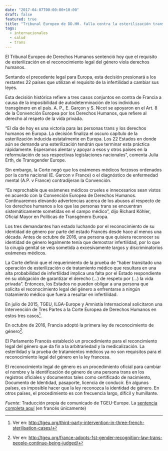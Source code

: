```yaml
---
date: "2017-04-07T00:00:00+10:00"
draft: false
featured: true
title: "Tribunal Europeo de DD.HH. falla contra la esterilización transfóbica en Francia"
tags: 
  - internacionales
  - salud
  - trans
---
```


El Tribunal Europeo de Derechos Humanos sentenció hoy que el requisito de esterilización en el reconocimiento legal del género viola derechos humanos. 

Sentando el precedente legal para Europa, esta decisión presionará a los restantes 22 países que utilizan el requisito de la infertilidad a cambiar sus leyes.

Esta decisión histórica refiere a tres casos conjuntos en contra de Francia a causa de la imposibilidad de autodeterminación de los individuos transgénero en el país. A. P., E. Garçon y S. Nicot se apoyaron en el Art. 8 de la Convención Europea por los Derechos Humanos, que refiere al derecho al respeto de la vida privada.

“El día de hoy  es una victoria para las personas trans y los derechos humanos en Europa. La decisión finaliza el oscuro capítulo de la esterilización inducida estatalmente en Europa. Los 22 Estados en donde aún se demanda una esterilización tendrán que terminar esta práctica rápidamente. Esperamos alentar y apoyar a esos y otros países en la reformulación de sus respectivas legislaciones nacionales”, comenta Julia Erth, de Transgender Europe.

Sin embargo, la Corte negó que los exámenes médicos forzosos ordenados por la corte nacional (E. Garcon v France) o el diagnóstico de enfermedad mental (A.P. v France) contradijeran la Convención.

“Es reprochable que exámenes médicos crueles e innecesarios sean vistos en acuerdo con la Convención Europea de Derechos Humanos. Continuaremos elevando advertencias acerca de los  abusos al respecto de los derechos humanos a los que las personas trans se encuentran sistemáticamente sometidas en el campo médico”, dijo Richard Köhler, Oficial Mayor en Políticas de Transgénero Europa.

Los tres demandantes han estado luchando por el reconocimiento de su identidad de género por parte del estado Francés desde hace al menos una década. Antes de octubre de 2016, una persona que quisiera reconocer su identidad de género legalmente tenía que demostrar infertilidad, por lo que la cirugía genital se veía sometida a excesivamente largos y discriminatorios exámenes médicos.

La Corte definió que el requerimiento de la prueba de “haber transitado una operación de esterilización o de tratamiento médico que resultara en una alta probabilidad de infertilidad implica una falta por el Estado respondiente en su obligación de garantizar el derecho (…) de respeto por (…) la vida privada”. Entonces, los Estados no pueden obligar a una persona que solicita el reconocimiento legal del género a enfrentarse a ningún tratamiento médico que fuera a resultar en infertilidad.

En julio de 2015, TGEU, ILGA-Europe y Amnistía Internacional solicitaron una Intervención de Tres Partes a la Corte Europea de Derechos Humanos en estos tres casos[^1]. 

En octubre de 2016, Francia adoptó la primera ley de reconocimiento de género[^2]. 

El Parlamento Francés estableció un procedimiento para el reconcimiento legal del género que da fin a la arbitrariedad y la medicalización. La esterilidad y la prueba de tratamientos médicos ya no son requisitos para el reconocimiento legal del género en la ley francesa.

El reconocimiento legal de género es un procedimiento oficial para cambiar el nombre y la identificación de género de una persona trans en los registros oficiales y documentos tales como certificado de nacimiento, Documento de Identidad, pasaporte, licencia de conducir. En algunos países, es imposible hacer que la ley reconozca la identidad de género. En otros países, el procedimiento es con frecuencia largo, difícil y humillante.

*Fuente*: Traducción propia de comunicado de TGEU-Europe. La [sentencia completa aquí]("http://hudoc.echr.coe.int/eng?i=001-172556") (en francés únicamente)

[^1]: Ver en: http://tgeu.org/third-party-intervention-in-three-french-sterilisation-cases/ 
[^2]: Ver en: http://tgeu.org/france-adopts-1st-gender-recognition-law-trans-people-continue-being-judged/

